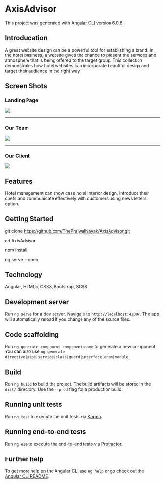 # AxisAdvisor

This project was generated with [Angular CLI](https://github.com/angular/angular-cli) version 6.0.8.

## Introducation
  A great website design can be a powerful tool for establishing a brand. In the hotel business, a website gives the chance to present the services and atmosphere that is being offered to the target group. This collection demonstrates how hotel websites can incorporate beautiful design and target their audience in the right way
  
## Screen Shots

### Landing Page
![](./images/ScreenShots/Landing%20Page.png)

---

### Our Team
![](./images/ScreenShots/Our%20Team.png)

---

### Our Client
![](./images/ScreenShots/Our%20Client.png)


## Features
Hotel management can show case hotel Interior design, Introduce their chefs and communicate effectively with customers using news letters option.

## Getting Started

git clone https://github.com/ThePrajwalNayak/AxisAdvisor.git

cd AxisAdvisor

npm install

ng serve --open

## Technology

Angular, HTML5, CSS3, Bootstrap, SCSS

## Development server

Run `ng serve` for a dev server. Navigate to `http://localhost:4200/`. The app will automatically reload if you change any of the source files.

## Code scaffolding

Run `ng generate component component-name` to generate a new component. You can also use `ng generate directive|pipe|service|class|guard|interface|enum|module`.

## Build

Run `ng build` to build the project. The build artifacts will be stored in the `dist/` directory. Use the `--prod` flag for a production build.

## Running unit tests

Run `ng test` to execute the unit tests via [Karma](https://karma-runner.github.io).

## Running end-to-end tests

Run `ng e2e` to execute the end-to-end tests via [Protractor](http://www.protractortest.org/).

## Further help

To get more help on the Angular CLI use `ng help` or go check out the [Angular CLI README](https://github.com/angular/angular-cli/blob/master/README.md).
